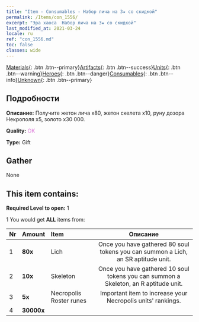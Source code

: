 ```yaml
---
title: "Item - Consumables - Набор лича на 3★ со скидкой"
permalink: /Items/con_1556/
excerpt: "Эра хаоса  Набор лича на 3★ со скидкой"
last_modified_at: 2021-03-24
locale: ru
ref: "con_1556.md"
toc: false
classes: wide
---
```

 [Materials](/ru/Items/){: .btn .btn--primary}[Artifacts](/ru/Items/Artifacts/){: .btn .btn--success}[Units](/ru/Items/Units/){: .btn .btn--warning}[Heroes](/ru/Items/Heroes/){: .btn .btn--danger}[Consumables](/ru/Items/Consumables/){: .btn .btn--info}[Unknown](/ru/Items/Unknown/){: .btn .btn--primary}

## Подробности
 **Описание:** Получите жетон лича x80, жетон скелета x10, руну дозора Некрополя x5, золото x30 000.

 **Quality:** <span style="color: #DA70D6">OK</span>

 **Type:** Gift

## Gather

  None

## This item contains:

 **Required Level to open:** 1

 1 You would get **ALL** items  from:

  | Nr | Amount |     Item    | Описание |
  |:---|:-------|:------------|:-----------:|
  | 1 |  **80x** | Lich | Once you have gathered 80 soul tokens you can summon a Lich, an SR aptitude unit.  | 
  | 2 |  **10x** | Skeleton | Once you have gathered 10 soul tokens you can summon a Skeleton, an R aptitude unit.  | 
  | 3 |  **5x** | Necropolis Roster runes | Important item to increase your Necropolis units' rankings.  | 
  | 4 |  **30000x** | <i class="fas fa-coins"/> |  | 
